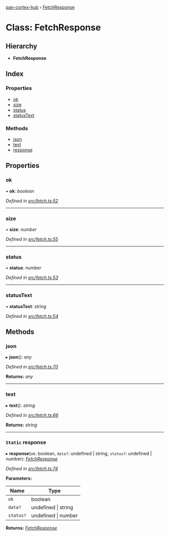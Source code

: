 [pan-cortex-hub](../README.md) › [FetchResponse](fetchresponse.md)

# Class: FetchResponse

## Hierarchy

* **FetchResponse**

## Index

### Properties

* [ok](fetchresponse.md#ok)
* [size](fetchresponse.md#size)
* [status](fetchresponse.md#status)
* [statusText](fetchresponse.md#statustext)

### Methods

* [json](fetchresponse.md#json)
* [text](fetchresponse.md#text)
* [response](fetchresponse.md#static-response)

## Properties

###  ok

• **ok**: *boolean*

*Defined in [src/fetch.ts:52](https://github.com/xhoms/pan-cortex-hub-nodejs/blob/8b95863/src/fetch.ts#L52)*

___

###  size

• **size**: *number*

*Defined in [src/fetch.ts:55](https://github.com/xhoms/pan-cortex-hub-nodejs/blob/8b95863/src/fetch.ts#L55)*

___

###  status

• **status**: *number*

*Defined in [src/fetch.ts:53](https://github.com/xhoms/pan-cortex-hub-nodejs/blob/8b95863/src/fetch.ts#L53)*

___

###  statusText

• **statusText**: *string*

*Defined in [src/fetch.ts:54](https://github.com/xhoms/pan-cortex-hub-nodejs/blob/8b95863/src/fetch.ts#L54)*

## Methods

###  json

▸ **json**(): *any*

*Defined in [src/fetch.ts:70](https://github.com/xhoms/pan-cortex-hub-nodejs/blob/8b95863/src/fetch.ts#L70)*

**Returns:** *any*

___

###  text

▸ **text**(): *string*

*Defined in [src/fetch.ts:66](https://github.com/xhoms/pan-cortex-hub-nodejs/blob/8b95863/src/fetch.ts#L66)*

**Returns:** *string*

___

### `Static` response

▸ **response**(`ok`: boolean, `data?`: undefined | string, `status?`: undefined | number): *[FetchResponse](fetchresponse.md)*

*Defined in [src/fetch.ts:74](https://github.com/xhoms/pan-cortex-hub-nodejs/blob/8b95863/src/fetch.ts#L74)*

**Parameters:**

Name | Type |
------ | ------ |
`ok` | boolean |
`data?` | undefined &#124; string |
`status?` | undefined &#124; number |

**Returns:** *[FetchResponse](fetchresponse.md)*
